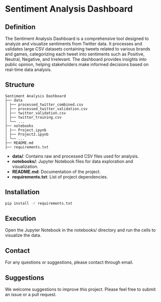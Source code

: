 # Sentiment Analysis Dashboard

## Definition

The Sentiment Analysis Dashboard is a comprehensive tool designed to analyze and visualize sentiments from Twitter data. It processes and validates large CSV datasets containing tweets related to various brands and games, categorizing each tweet into sentiments such as Positive, Neutral, Negative, and Irrelevant. The dashboard provides insights into public opinion, helping stakeholders make informed decisions based on real-time data analysis.

## Structure

```
Sentiment Analysis Dashboard
├── data
│ ├── processed_twitter_combined.csv
│ ├── processed_twitter_validation.csv
│ ├── twitter_validation.csv
│ ├── twitter_training.csv
│ └── ...
├── notebooks
│ ├── Project.ipynb
│ ├── Project2.ipynb
│ └── ...
├── README.md
├── requirements.txt
```


- **data/**: Contains raw and processed CSV files used for analysis.
- **notebooks/**: Jupyter Notebook files for data exploration and visualization.
- **README.md**: Documentation of the project.
- **requirements.txt**: List of project dependencies.

## Installation

```bash
pip install -r requirements.txt
```

## Execution

Open the Jupyter Notebook in the notebooks/ directory and run the cells to visualize the data.

## Contact

For any questions or suggestions, please contact through email.

## Suggestions

We welcome suggestions to improve this project. Please feel free to submit an issue or a pull request.